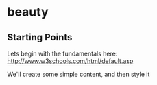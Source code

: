 beauty
======

Starting Points
---------------
Lets begin with the fundamentals here:
http://www.w3schools.com/html/default.asp

We'll create some simple content, and then style it
